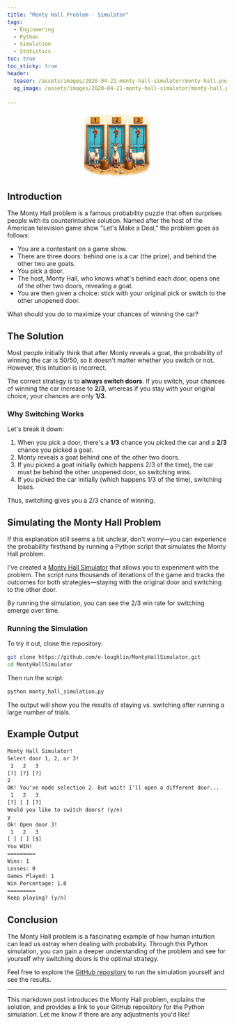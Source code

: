 ```yaml
---
title: "Monty Hall Problem - Simulator"
tags:
  - Engineering
  - Python
  - Simulation
  - Statistics
toc: true
toc_sticky: true
header:
  teaser: /assets/images/2020-04-21-monty-hall-simulator/monty-hall.png
  og_image: /assets/images/2020-04-21-monty-hall-simulator/monty-hall.png

---
```


<img src="/assets/images/2020-04-21-monty-hall-simulator/monty-hall.png" style="max-width: 30%; display: block; margin: 0 auto;">

## Introduction

The Monty Hall problem is a famous probability puzzle that often surprises people with its counterintuitive solution. Named after the host of the American television game show "Let's Make a Deal," the problem goes as follows:

- You are a contestant on a game show.
- There are three doors: behind one is a car (the prize), and behind the other two are goats.
- You pick a door.
- The host, Monty Hall, who knows what's behind each door, opens one of the other two doors, revealing a goat.
- You are then given a choice: stick with your original pick or switch to the other unopened door.

What should you do to maximize your chances of winning the car?

## The Solution

Most people initially think that after Monty reveals a goat, the probability of winning the car is 50/50, so it doesn't matter whether you switch or not. However, this intuition is incorrect.

The correct strategy is to **always switch doors**. If you switch, your chances of winning the car increase to **2/3**, whereas if you stay with your original choice, your chances are only **1/3**.

### Why Switching Works

Let's break it down:

1. When you pick a door, there's a **1/3** chance you picked the car and a **2/3** chance you picked a goat.
2. Monty reveals a goat behind one of the other two doors.
3. If you picked a goat initially (which happens 2/3 of the time), the car must be behind the other unopened door, so switching wins.
4. If you picked the car initially (which happens 1/3 of the time), switching loses.

Thus, switching gives you a 2/3 chance of winning.

## Simulating the Monty Hall Problem

If this explanation still seems a bit unclear, don't worry—you can experience the probability firsthand by running a Python script that simulates the Monty Hall problem.

I've created a [Monty Hall Simulator](https://github.com/e-loughlin/MontyHallSimulator) that allows you to experiment with the problem. The script runs thousands of iterations of the game and tracks the outcomes for both strategies—staying with the original door and switching to the other door.

By running the simulation, you can see the 2/3 win rate for switching emerge over time.

### Running the Simulation

To try it out, clone the repository:

```bash
git clone https://github.com/e-loughlin/MontyHallSimulator.git
cd MontyHallSimulator
```

Then run the script:

```bash
python monty_hall_simulation.py
```

The output will show you the results of staying vs. switching after running a large number of trials.

## Example Output

```txt
Monty Hall Simulator!
Select door 1, 2, or 3!
 1   2   3 
[?] [?] [?] 
2
OK! You've made selection 2. But wait! I'll open a different door...
 1   2   3 
[?] [ ] [?] 
Would you like to switch doors? (y/n)
y
Ok! Open door 3!
 1   2   3 
[ ] [ ] [$] 
You WIN!
=========
Wins: 1
Losses: 0
Games Played: 1
Win Percentage: 1.0
=========
Keep playing? (y/n)
```

## Conclusion

The Monty Hall problem is a fascinating example of how human intuition can lead us astray when dealing with probability. Through this Python simulation, you can gain a deeper understanding of the problem and see for yourself why switching doors is the optimal strategy.

Feel free to explore the [GitHub repository](https://github.com/e-loughlin/MontyHallSimulator) to run the simulation yourself and see the results.

--- 

This markdown post introduces the Monty Hall problem, explains the solution, and provides a link to your GitHub repository for the Python simulation. Let me know if there are any adjustments you'd like!
